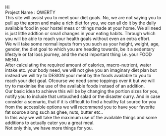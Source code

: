 Hi
<br>
Project Name : QWERTY
<br>
This site will assist you to meet your diet goals. No, we are not saying you to pull up the apron and make a rich diet for you, we can all do it by the daily available food in your hostel mess or things made at your home. We all need is just little addtion or small changes in your eating habits. Through which you will be able to reach your health goals without even an extra effort. 
<br>
We will take some normal inputs from you such as your height, weight, age, gender, the diet goal to which you are heading towards, be it a sedentary lifestyle or fat loss journey, and the most important thing i.e. your FOOD MENU.
<br>
After calculating the required amount of calories, macro-nutrient, water intake etc.  your body need, we will not give you an imaginary diet plan but instead we will try to DESIGN your meal by the foods available to you to reach your diet goal. Ofcourse we need some toppings over it but we will try to maximise the use of the available foods instaed of an addition.
<br>
Our basic idea to achieve this will be by changing the portion sizes for you, notify you to include that untouched salad or the disaster curry. And in case consider a scenario, that if it is difficult to find a healthy fat source for you from the accessible options we will recommend you to have your favorite fat source along such as ghee, nuts, butter etc.. 
<br>
In this way we will take the maximum use of the available things and some additions to actually cater you a great meal.
<br>
Not only this, we have more things for you.
